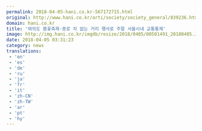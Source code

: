 ```yaml
---
permalink: 2018-04-05-hani.co.kr-567172715.html
original: http://www.hani.co.kr/arti/society/society_general/839236.html
domain: hani.co.kr
title: '여의도 봄꽃축제·종로 차 없는 거리 행사로 주말 서울시내 교통통제'
image: http://img.hani.co.kr/imgdb/resize/2018/0405/00501491_20180405.JPG
date: 2018-04-05 03:31:23
category: news
translations: 
 - 'en'
 - 'es'
 - 'de'
 - 'ru'
 - 'ja'
 - 'fr'
 - 'it'
 - 'zh-CN'
 - 'zh-TW'
 - 'ar'
 - 'pt'
 - 'hy'
---
```


